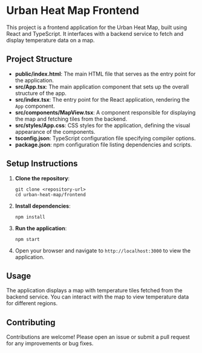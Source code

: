 # Urban Heat Map Frontend

This project is a frontend application for the Urban Heat Map, built using React and TypeScript. It interfaces with a backend service to fetch and display temperature data on a map.

## Project Structure

- **public/index.html**: The main HTML file that serves as the entry point for the application.
- **src/App.tsx**: The main application component that sets up the overall structure of the app.
- **src/index.tsx**: The entry point for the React application, rendering the `App` component.
- **src/components/MapView.tsx**: A component responsible for displaying the map and fetching tiles from the backend.
- **src/styles/App.css**: CSS styles for the application, defining the visual appearance of the components.
- **tsconfig.json**: TypeScript configuration file specifying compiler options.
- **package.json**: npm configuration file listing dependencies and scripts.

## Setup Instructions

1. **Clone the repository**:
   ```
   git clone <repository-url>
   cd urban-heat-map/frontend
   ```

2. **Install dependencies**:
   ```
   npm install
   ```

3. **Run the application**:
   ```
   npm start
   ```

4. Open your browser and navigate to `http://localhost:3000` to view the application.

## Usage

The application displays a map with temperature tiles fetched from the backend service. You can interact with the map to view temperature data for different regions.

## Contributing

Contributions are welcome! Please open an issue or submit a pull request for any improvements or bug fixes.
